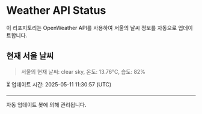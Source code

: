 
# Weather API Status

이 리포지토리는 OpenWeather API를 사용하여 서울의 날씨 정보를 자동으로 업데이트합니다.

## 현재 서울 날씨
> 서울의 현재 날씨: clear sky, 온도: 13.76°C, 습도: 82%

⏳ 업데이트 시간: 2025-05-11 11:30:57 (UTC)

---
자동 업데이트 봇에 의해 관리됩니다.
